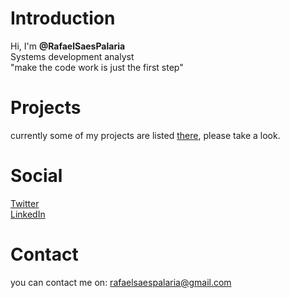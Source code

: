 # Introduction
Hi, I'm **@RafaelSaesPalaria**  
Systems development analyst  
"make the code work is just the first step"  
# Projects
currently some of my projects are listed [there](https://rafaelsaespalaria.github.io/portfolio/), please take a look.
# Social
[Twitter](https://twitter.com/RafaelSPalaria)  
[LinkedIn](https://www.linkedin.com/in/rafael-saes-palaria)  
# Contact
you can contact me on: rafaelsaespalaria@gmail.com
